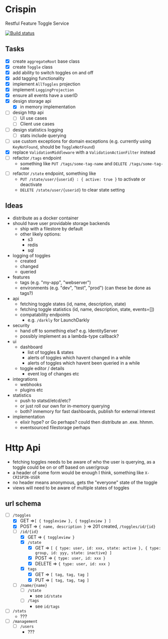 # Crispin
Restful Feature Toggle Service

[![Build status](https://ci.appveyor.com/api/projects/status/3lb4vib738nog3nn?svg=true)](https://ci.appveyor.com/project/Pondidum/crispin)

## Tasks

* [x] create `aggregateRoot` base class
* [x] create `Toggle` class
* [x] add ability to switch toggles on and off
* [x] add tagging functionality
* [x] implement `AllToggles` projection
* [x] implement `LoggingProjection`
* [x] ensure all events have a userID
* [x] design storage api
  * [x] in memory implementation
* [ ] design http api
  * [ ] UI use cases
  * [ ] Client use cases
* [ ] design statistics logging
  * [ ] stats include querying
* [ ] use custom exceptions for domain exceptions (e.g. currently using `KeyNotFound`, should be `ToggleNotFound`)
* [x] replace `ValidationMiddleware` with a `ValidationActionFilter` instead
* [ ] refactor `/tags` endpoint
  * something like `PUT /tags/some-tag-name` and `DELETE /tags/some-tag-name`
* [ ] refactor `/state` endpoint, something like
  * `PUT /state/user/{userid} : { active: true }` to activate or deactivate
  * `DELETE /state/user/{userid}` to clear state setting

## Ideas

* distribute as a docker container
* should have user providable storage backends
  * ship with a filestore by default
  * other likely options:
    * s3
    * redis
    * sql
* logging of toggles
  * created
  * changed
  * queried
* features
  * tags (e.g. "my-app", "webserver")
  * environments (e.g. "dev", "test", "prod") (can these be done as tags?)
* api
  * fetching toggle states (id, name, description, state)
  * fetching toggle statistics (id, name, description, state, events=[])
  * compatability endpoints
    * e.g. `/darkly` for LaunchDarkly
* security
  * hand off to something else? e.g. IdentityServer
  * possibly implement as a lambda-type callback?
* ui
  * dashboard
    * list of toggles & states
    * alerts of toggles which havent changed in a while
    * alerts of toggles which havent been queried in a while
  * toggle editor / details
    * event log of changes etc
* integrations
  * webhooks
  * plugins etc
* statistics
  * push to statsd/etcd/etc?
  * or just roll our own for in-memory querying
  * both? inmemory for fast dashboards, publish for external interest
* implementation
  * elixir hype? or Go perhaps? could then distribute an .exe. hhmm.
  * eventsourced filestorage perhaps



# Http Api

* fetching toggles needs to be aware of who the user is querying, as a toggle could be on or off based on user/group
* a header of some form would be enough I think, something like `X-CRISPIN-USER`
* no header means anonymous, gets the "everyone" state of the toggle
* views will need to be aware of multiple states of toggles

## url schema

* [ ] `/toggles`
  * [x] GET =>`[ { toggleview }, { toggleview } ]`
  * [x] POST => `{ name, description }` => 201 created, `/toggles/id/{id}`
  * [ ] `/id/{id}`
    * [x] GET => `{ toggleview }`
    * [x] `/state`
      * [x] GET => `[ { type: user, id: xxx, state: active }, { type: group, id: yyy, state: inactive} ]`
      * [x] POST => `{ type: user, id: xxx }`
      * [x] DELETE => `{ type: user, id: xxx }`
    * [x] `tags`
      * [x] GET => `[ tag, tag, tag ]`
      * [x] PUT => `[ tag, tag, tag ]`
  * [ ] `/name/{name}`
    * [ ] `/state`
      * see `id/state`
    * [ ] `/tags`
      * see `id/tags`
* [ ] `/stats`
  * ???
* [ ] `/management`
  * [ ] `/users`
    * ???
